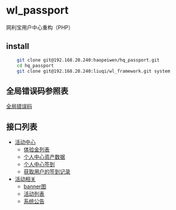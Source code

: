 # wl_passport
网利宝用户中心重构（PHP）

install
-------

```bash
    git clone git@192.168.20.240:haopeiwen/hq_passport.git
    cd hq_passport
    git clone git@192.168.20.240:liuqi/wl_framework.git system
```

全局错误码参照表
--------------
[全局错误码](doc/errcode.md)
 
接口列表
-------

- [活动中心](doc/user.md#_3)
    - [体验金列表](doc/user.md#体验金列表)
    - [个人中心资产数据](doc/user.md#个人中心资产数据)
    - [个人中心签到](doc/user.md#个人中心签到)
    - [获取用户的签到记录](doc/user.md#获取用户的签到记录)
- [活动相关](doc/activity.md#_2)
    - [banner图](doc/activity.md#banner图)
    - [活动列表](doc/activity.md#活动列表)
    - [系统公告](doc/activity.md#系统公告)